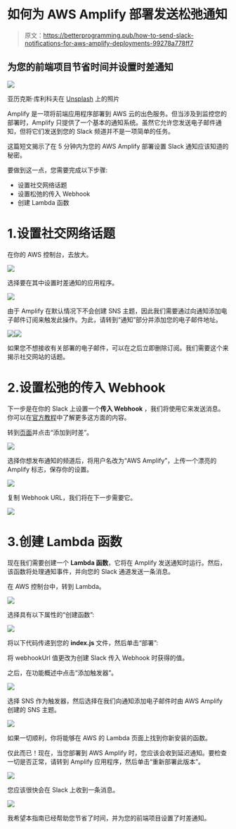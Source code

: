 # 如何为 AWS Amplify 部署发送松弛通知

> 原文：<https://betterprogramming.pub/how-to-send-slack-notifications-for-aws-amplify-deployments-99278a778ff7>

## 为您的前端项目节省时间并设置时差通知

![](img/ac43e2ce62032bb247b760dc83a51604.png)

亚历克斯·库利科夫在 [Unsplash](https://unsplash.com?utm_source=medium&utm_medium=referral) 上的照片

Amplify 是一项将前端应用程序部署到 AWS 云的出色服务。但当涉及到监控您的部署时，Amplify 只提供了一个基本的通知系统。虽然它允许您发送电子邮件通知，但将它们发送到您的 Slack 频道并不是一项简单的任务。

这篇短文揭示了在 5 分钟内为您的 AWS Amplify 部署设置 Slack 通知应该知道的秘密。

要做到这一点，您需要完成以下步骤:

*   设置社交网络话题
*   设置松弛的传入 Webhook
*   创建 Lambda 函数

# 1.设置社交网络话题

在你的 AWS 控制台，去放大。

![](img/ef686080ef633d88e087b1908afe3e3d.png)

选择要在其中设置时差通知的应用程序。

![](img/75b61a7806948b44c2370003d4b35827.png)

由于 Amplify 在默认情况下不会创建 SNS 主题，因此我们需要通过向通知添加电子邮件订阅来触发此操作。为此，请转到“通知”部分并添加您的电子邮件地址。

![](img/c4eaa10a2b799d732a78ced9ec35b107.png)![](img/351862ddd80a2d37da9cbfc4c5a5bc30.png)

如果您不想接收有关部署的电子邮件，可以在之后立即删除订阅。我们需要这个来揭示社交网站的话题。

# 2.设置松弛的传入 Webhook

下一步是在你的 Slack 上设置一个**传入 Webhook** ，我们将使用它来发送消息。你可以在[官方教程](https://api.slack.com/messaging/webhooks)中了解更多这方面的内容。

转到[页面](https://slack.com/apps/A0F7XDUAZ-incoming-webhooks)并点击“添加到时差”。

![](img/40eda471e37cdcafe9b43220ad0cd17a.png)

选择你想发布通知的频道后，将用户名改为“AWS Amplify”，上传一个漂亮的 Amplify 标志，保存你的设置。

![](img/9ed581d6fbcadb96f203087ce0ea2b0e.png)

复制 Webhook URL，我们将在下一步需要它。

![](img/ec08ca0d45b29dcdb62c1e9b7f86bde0.png)

# 3.创建 Lambda 函数

现在我们需要创建一个 **Lambda 函数**，它将在 Amplify 发送通知时运行。然后，该函数将处理通知事件，并向您的 Slack 通道发送一条消息。

在 AWS 控制台中，转到 Lambda。

![](img/fe8362582de9b1910a1ca7acafdae0ef.png)

选择具有以下属性的“创建函数”:

![](img/0661e0494d1052639131e20543f448a4.png)

将以下代码传递到您的 **index.js** 文件，然后单击“部署”:

将 webhookUrl 值更改为创建 Slack 传入 Webhook 时获得的值。

之后，在功能概述中点击“添加触发器”。

![](img/0533accace3253fac33d7086f439304d.png)

选择 SNS 作为触发器，然后选择在我们向通知添加电子邮件时由 AWS Amplify 创建的 SNS 主题。

![](img/6e95fffac4f5dcdcc4e18783ed148961.png)

如果一切顺利，你将能够在 AWS 的 Lambda 页面上找到你新安装的函数。

仅此而已！现在，当您部署到 AWS Amplify 时，您应该会收到延迟通知。要检查一切是否正常，请转到 Amplify 应用程序，然后单击“重新部署此版本”。

![](img/27846f38fc55eafa839a1965478d464b.png)

您应该很快会在 Slack 上收到一条消息。

![](img/cb9123b6cec0647cb3d5080a10f9f56f.png)

我希望本指南已经帮助您节省了时间，并为您的前端项目设置了时差通知。